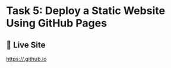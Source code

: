 # Task 5: Deploy a Static Website Using GitHub Pages

## 🔗 Live Site
[https://<mahendrapabbathi>.github.io](https://<yourusername>.github.io)
